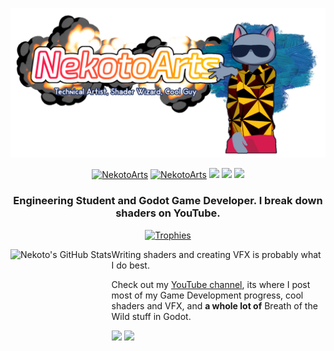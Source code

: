 <p align="center">
  <img src="https://github.com/nekotogd/nekotogd/blob/main/NekotoArts_YouTube_banner_draft5_cropped_transparent.png?raw=true" />
</p>

<p align="center">
<a href="https://www.youtube.com/channel/UCD7K_FECPHTF0z5okAVlh0g/featured" target="blank"><img src="https://img.shields.io/badge/NekotoArts-%23FF0000.svg?style=for-the-badge&logo=YouTube&logoColor=white" alt="NekotoArts" /></a>
<a href="https://twitter.com/NekotoArts" target="blank"><img src="https://img.shields.io/badge/NekotoArts-%231DA1F2.svg?style=for-the-badge&logo=Twitter&logoColor=white" alt="NekotoArts" /></a>
<a href="https://nekotoarts.itch.io/" target="blank"><img src="https://img.shields.io/badge/Itch-%23FF0B34.svg?style=for-the-badge&logo=Itch.io&logoColor=white" /></a>
<a href="https://godotshaders.com/author/nekotoarts/" target="blank"><img src="https://img.shields.io/badge/Godot_Shaders-%23FFFFFF.svg?style=for-the-badge&logo=godot-engine" /></a>
<a href="https://reddit.com/user/XDGregory" target="blank"><img src="https://img.shields.io/badge/Reddit-FF4500?style=for-the-badge&logo=reddit&logoColor=white" /></a></p>

<h3><p align="center">Engineering Student and Godot Game Developer. I break down shaders on YouTube.</p></h3>

<p align="center">
<a href="https://github.com/ryo-ma/github-profile-trophy"><img src="https://github-profile-trophy.vercel.app/?username=nekotogd&theme=onedark" alt="Trophies" /></a>
</p>

<p align="center">
<a href="https://github.com/nekotogd/nekotogd">
<img align="left" height="200" src="https://github-readme-stats.vercel.app/api/top-langs/?username=nekotogd&theme=discord_old_blurple&layout=compact)](https://github.com/anuraghazra/github-readme-stats" alt="Nekoto's GitHub Stats" />
</a>
</p>

Writing shaders and creating VFX is probably what I do best.

Check out my [YouTube channel](https://www.youtube.com/channel/UCD7K_FECPHTF0z5okAVlh0g/featured), its where I post most of my Game Development progress, cool shaders and VFX, and **a whole lot of** Breath of the Wild stuff in Godot.

[![](https://img.shields.io/youtube/channel/subscribers/UCD7K_FECPHTF0z5okAVlh0g?color=FF0000&label=Sub%20to%20NekotoArts&logo=youtube&logoColor=red&style=for-the-badge)](https://www.youtube.com/c/NekotoArts) [![](https://img.shields.io/twitter/follow/NekotoArts?color=blue&logo=twitter&style=for-the-badge)](https://twitter.com/NekotoArts)
